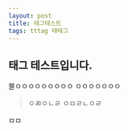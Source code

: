 ```yaml
---
layout: post
title: 태그테스트
tags: tttag 태태그
---
```


## 태그 테스트입니다. 

블ㅇㅇㅇㅇㅇㅇㅇㅇㅇ
ㅇㅇㅇㅇㅇㅇㅇ

> ㅇㄻㅇㄴㄹ
> ㅇㅁㄹㄴㅇㄹ

ㅁㅁ

